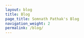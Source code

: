 ```yaml
---
layout: blog
title: Blog
page_title: Somnath Pathak's Blog
navigation_weight: 2
permalink: /blog/
---
```

